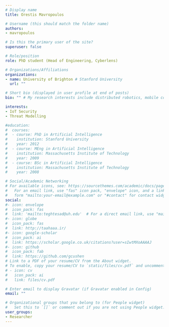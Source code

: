 ```yaml
---
# Display name
title: Orestis Mavropoulos

# Username (this should match the folder name)
authors:
- mavropoulos

# Is this the primary user of the site?
superuser: false

# Role/position
role: PhD student (Head of Engineering, Cyberlens)

# Organizations/Affiliations
organizations:
- name: University of Brighton # Stanford University
  url: ""

# Short bio (displayed in user profile at end of posts)
bio: "" # My research interests include distributed robotics, mobile computing and programmable matter.

interests:
- IoT Security
- Threat Modelling

#education:
#  courses:
#  - course: PhD in Artificial Intelligence
#    institution: Stanford University
#    year: 2012
#  - course: MEng in Artificial Intelligence
#    institution: Massachusetts Institute of Technology
#    year: 2009
#  - course: BSc in Artificial Intelligence
#    institution: Massachusetts Institute of Technology
#    year: 2008

# Social/Academic Networking
# For available icons, see: https://sourcethemes.com/academic/docs/page-builder/#icons
#   For an email link, use "fas" icon pack, "envelope" icon, and a link in the
#   form "mailto:your-email@example.com" or "#contact" for contact widget.
social:
#- icon: envelope
#  icon_pack: fas
#  link: 'mailto:teghtesad@uh.edu'  # For a direct email link, use "mailto:test@example.org".
#- icon: globe
#  icon_pack: fas
#  link: http://taahaaa.ir/
#- icon: google-scholar
#  icon_pack: ai
#  link: https://scholar.google.co.uk/citations?user=sIwtMXoAAAAJ
#- icon: github
#  icon_pack: fab
#  link: https://github.com/gcushen
# Link to a PDF of your resume/CV from the About widget.
# To enable, copy your resume/CV to `static/files/cv.pdf` and uncomment the lines below.
# - icon: cv
#   icon_pack: ai
#   link: files/cv.pdf

# Enter email to display Gravatar (if Gravatar enabled in Config)
email: ""

# Organizational groups that you belong to (for People widget)
#   Set this to `[]` or comment out if you are not using People widget.
user_groups:
- Researcher
---
```

